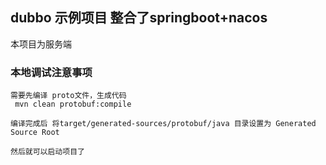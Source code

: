 ## dubbo 示例项目 整合了springboot+nacos

本项目为服务端

### 本地调试注意事项

```
需要先编译 proto文件，生成代码
 mvn clean protobuf:compile

编译完成后 将target/generated-sources/protobuf/java 目录设置为 Generated Source Root

然后就可以启动项目了
```
